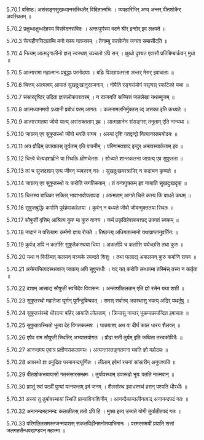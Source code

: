 5.70.1
वसिष्ठः:
असंसङ्गसुखध्यानसंस्थितैर् विदितात्मभिः ।
व्यवहारिभिर् अप्य् अन्तर् वीतशोकैर् अवस्थितम् ॥


5.70.2
प्रक्षुब्धाक्षुब्धदेहस्य विसंवेदनसंविदः ।
अन्तःपूर्णस्य वदने श्रीर् इन्दोर् इव लक्ष्यते ॥


5.70.3
चेत्यहीनचिदालम्बि मनो यस्य गतज्वरम् ।
तेनाम्बु कतकेनेव जनता सम्प्रसीदति ॥


5.70.4
नित्यम् आत्मदृगालीनो ज्ञस् स्वस्थश् चञ्चलो ऽपि सन् ।
क्षुब्धो दृश्यत एवासौ प्रतिबिम्बार्कवन् मुधा ॥


5.70.5
आत्मारामा महात्मानः प्रबुद्धाः परमोदयाः ।
बहिः पिञ्छाग्रतरला अन्तर् मेरुर् इवाचलाः ॥


5.70.6
चित्तम् आत्मत्वम् आयातं सुखदुःखानुरञ्जनाम् ।
नोपैति रङ्गसंयोगं मसृणस् स्फटिको यथा ॥


5.70.7
संसारदृष्टिर् उदिता ज्ञातलोकपरावरम् ।
न रञ्जयति सच्चित्तं जललेखा यथाम्बुजम् ॥


5.70.8
आत्मध्यानमयो ऽध्यानी प्रबोधं परम् आगतः ।
कलनामलनिर्मुक्तस् त्व् असक्त इति कथ्यते ॥


5.70.9
आत्मारामतया जीवो यात्य् असंसक्तताम् इह ।
आत्मज्ञानेन संसङ्गस् तनुताम् एति नान्यथा ॥


5.70.10
जाग्रत्य् एव सुषुप्तस्थो जीवो भवति राघव ।
अस्यां दृशि गतद्वन्द्वो नित्यानस्तमयोदयः ॥


5.70.11
अत्र प्रौढिम् उपायातस् तुर्यताम् एति पावनीम् ।
परिणामवशाद् इन्दुर् अमावस्यार्कताम् इव ॥


5.70.12
चित्त्वे चेत्यदशाहीने या स्थितिः क्षीणचेतसः ।
सोच्यते शान्तकलना जाग्रत्य् एव सुषुप्तता ॥


5.70.13
तां च सुप्तदशाम् एत्य जीवन् व्यवहरन् नरः ।
सुखदुःखवरत्राभिर् न कदाचन कृष्यते ॥


5.70.14
जाग्रत्य् एव सुषुप्तस्थो यः करोति जगत्क्रियाम् ।
तं यन्त्रपुत्रकम् इव नायाति सुखदुःखदृक् ॥


5.70.15
चित्तस्य बाधिका सक्तिर् भावाभावोपतापदा ।
आत्मताम् आगते चित्ते कस्य किं बाधते कथम् ॥


5.70.16
सुषुप्तबुद्धिः कर्माणि पूर्वहेवाकहेलया ।
कुर्वन् न बध्यते जीवो जीवन्मुक्ततया स्थितः ॥


5.70.17
सौषुप्तीं वृत्तिम् आश्रित्य कुरु मा कुरु वानघ ।
कर्म प्रकृतिहेवाकवशाद् उपगतं स्वकम् ॥


5.70.18
नादानं न परित्यागः कर्मणो ज्ञाय रोचते ।
तिष्ठन्त्य् अधिगतात्मानो यथाप्राप्तानुवर्तिनः ॥


5.70.19
कुर्वन्न् अपि न कर्तासि सुषुप्तैकस्थया धिया ।
अकर्तापि च कर्तासि यथेच्छसि तथा कुरु ॥


5.70.20
यथा न किञ्चित् कलयन् मञ्चके स्पन्दते शिशुः ।
तथा फलाद्य् अकलयन् कुरु कर्माणि राघव ॥


5.70.21
अचेत्यचित्पदस्थत्वाज् जाग्रत्य् अपि सुषुप्तधीः ।
यद् यत् करोति लब्धात्मा तस्मिंस् तस्य न कर्तृता ॥


5.70.22
दशाम् आसाद्य सौषुप्तीं स्वविदैव विवासनः ।
अन्तश्शीतलताम् एति ज्ञो रसेन यथा शशी ॥


5.70.23
सुषुप्तस्थो महातेजा घूर्णन् पूर्णेन्दुबिम्बवत् ।
समस् सर्वास्व् अवस्थासु भवत्य् अद्रिर् यथर्तुषु ॥


5.70.24
सुषुप्तसंस्थो धीरात्मा बहिर् आयाति लोलताम् ।
क्रियासु नान्तर् भूकम्पप्रस्पन्दित इवाचलः ॥


5.70.25
सुषुप्तावस्थितो भूत्वा देहं विगतकल्मषः ।
घातयाश्व् अथ वा दीर्घं कालं धारय शैलवत् ॥


5.70.26
एषैव राम सौषुप्ती स्थितिर् अभ्यासयोगतः ।
प्रौढा सती तुर्यम् इति कथिता तत्त्वकोविदैः ॥


5.70.27
आनन्दमय एवात्र प्रक्षीणसकलामयः ।
अत्यन्तास्तङ्गतमना भवति ज्ञो महोदयः ॥


5.70.28
अत्रस्थो ज्ञः प्रमुदितः परमानन्दघूर्णितः ।
लीलाम् इवेमां रचनां सांसारीम् अनुपश्यति ॥


5.70.29
वीतशोकभयायासो गतसंसारसम्भ्रमः ।
तुर्यावस्थाम् उपारूढो भूयः पतति नात्मवान् ॥


5.70.30
प्राप्तुं स्वां पदवीं पुण्यां यत्नवन्तम् इमं जनम् ।
शैलसंस्थ इवाधस्स्थं हसन् पश्यति धीरधीः ॥


5.70.31
अस्यां तु तुर्यावस्थायां स्थितिं प्राप्याविनाशिनीम् ।
आनन्दैकान्तलीनत्वाद् अनानन्दपदं गतः ॥


5.70.32
अनानन्दमहानन्दः कलातीतस् ततो ऽपि हि ।
मुक्त इत्य् उच्यते योगी तुर्यातीतपदं गतः ॥


5.70.33
परिगलितसमस्तजन्मपाशस् सकलविहीनमनोमयाभिमानः ।
परमरसमयीं प्रयाति सत्तां जलगतसैन्धवखण्डवन् महात्मा ॥

